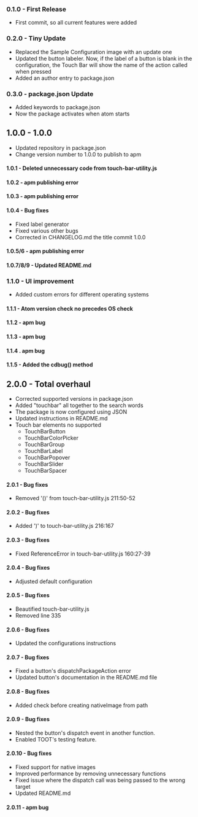 ### 0.1.0 - First Release
*   First commit, so all current features were added

### 0.2.0 - Tiny Update
*   Replaced the Sample Configuration image with an update one
*   Updated the button labeler. Now, if the label of a button is blank in the configuration, the Touch Bar will show the name of the action called when pressed
*   Added an author entry to package.json

### 0.3.0 - package.json Update
*   Added keywords to package.json
*   Now the package activates when atom starts

## 1.0.0 - 1.0.0
*   Updated repository in package.json
*   Change version number to 1.0.0 to publish to apm

#### 1.0.1 - Deleted unnecessary code from touch-bar-utility.js

#### 1.0.2 - apm publishing error
#### 1.0.3 - apm publishing error

#### 1.0.4 - Bug fixes
*   Fixed label generator
*   Fixed various other bugs
*   Corrected in CHANGELOG.md the title commit 1.0.0

#### 1.0.5/6 - apm publishing error

#### 1.0.7/8/9 - Updated README.md

### 1.1.0 - UI improvement
*   Added custom errors for different operating systems

#### 1.1.1 - Atom version check no precedes OS check

#### 1.1.2 - apm bug

#### 1.1.3 - apm bug

#### 1.1.4 . apm bug

#### 1.1.5 - Added the cdbug() method

## 2.0.0 - Total overhaul
*   Corrected supported versions in package.json
*   Added "touchbar" all together to the search words
*   The package is now configured using JSON
*   Updated instructions in README.md
*   Touch bar elements no supported
    *   TouchBarButton
    *   TouchBarColorPicker
    *   TouchBarGroup
    *   TouchBarLabel
    *   TouchBarPopover
    *   TouchBarSlider
    *   TouchBarSpacer

#### 2.0.1 - Bug fixes
*   Removed '()' from touch-bar-utility.js 211:50-52

#### 2.0.2 - Bug fixes
*   Added ')' to touch-bar-utility.js 216:167

#### 2.0.3 - Bug fixes
*   Fixed ReferenceError in touch-bar-utility.js 160:27-39

#### 2.0.4 - Bug fixes
*   Adjusted default configuration

#### 2.0.5 - Bug fixes
*   Beautified touch-bar-utility.js
*   Removed line 335

#### 2.0.6 - Bug fixes
*   Updated the configurations instructions

#### 2.0.7 - Bug fixes
*   Fixed a button's dispatchPackageAction error
*   Updated button's documentation in the README.md file

#### 2.0.8 - Bug fixes
*   Added check before creating nativeImage from path

#### 2.0.9 - Bug fixes
*   Nested the button's dispatch event in another function.
*   Enabled TOOT's testing feature.

#### 2.0.10 - Bug fixes
*   Fixed support for native images
*   Improved performance by removing unnecessary functions
*   Fixed issue where the dispatch call was being passed to the wrong target
*   Updated README.md

#### 2.0.11 - apm bug
